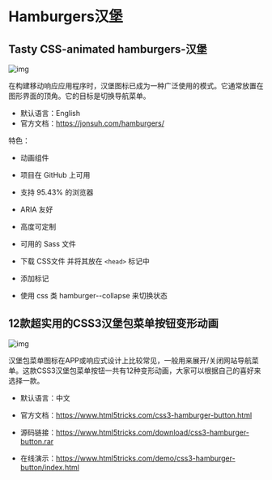 # Hamburgers汉堡

## Tasty CSS-animated hamburgers-汉堡

![img](/images/html/css/code/hamburgers/10004.png)

在构建移动响应应用程序时，汉堡图标已成为一种广泛使用的模式。它通常放置在图形界面的顶角。它的目标是切换导航菜单。

- 默认语言：English
- 官方文档：https://jonsuh.com/hamburgers/

特色：

- 动画组件
- 项目在 GitHub 上可用
- 支持 95.43% 的浏览器
- ARIA 友好
- 高度可定制
- 可用的 Sass 文件

- 下载 CSS文件 并将其放在 `<head>` 标记中

- 添加标记
- 使用 css 类 hamburger--collapse 来切换状态



## 12款超实用的CSS3汉堡包菜单按钮变形动画

![img](/images/html/css/code/hamburgers/css3-hamburger-button.png)

汉堡包菜单图标在APP或响应式设计上比较常见，一般用来展开/关闭网站导航菜单。这款CSS3汉堡包菜单按钮一共有12种变形动画，大家可以根据自己的喜好来选择一款。

- 默认语言：中文
- 官方文档：https://www.html5tricks.com/css3-hamburger-button.html
- 源码链接：https://www.html5tricks.com/download/css3-hamburger-button.rar

- 在线演示：https://www.html5tricks.com/demo/css3-hamburger-button/index.html

